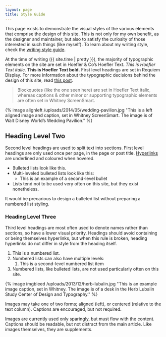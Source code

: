 ```yaml
---
layout: page
title: Style Guide
---
```


This page exists to demonstrate the visual styles of the various elements that comprise the design of this site. This is not only for my own benefit, as the designer and maintainer, but also to satisfy the curiosity of those interested in such things (like myself). To learn about my writing style, check the [writing style guide](/styleguide/writing).

At the time of writing ({{ site.time | pretty }}), the majority of typographic elements on the site are set in H<span class="caps">oefler</span> &amp; C<span class="caps">o</span>&rsquo;s Hoefler Text. *This is Hoefler Text italic.* **This is Hoefler Text bold.** First level headings are set in Requiem Display. For more information about the typographic decisions behind the design of this site, read [this post](/2013/10/17/read-all-about-it/).

> Blockquotes (like the one seen here) are set in Hoefler Text italic, whereas captions & other minor or supporting typographic elements are often set in Whitney ScreenSmart.

{% image alignleft /uploads/2014/05/wedding-pavilion.jpg "This is a left aligned image and caption, set in Whitney ScreenSmart. The image is of Walt Disney World’s Wedding Pavilion." %}

## Heading Level Two

Second level headings are used to split text into sections. First level headings are only used once per page, in the page or post title. [Hyperlinks](/styleguide) are underlined and coloured when hovered.

- Bulleted lists look like this.
- Multi-leveled bulleted lists look like this:
	- This is an example of a second-level bullet
- Lists tend not to be used very often on this site, but they exist nonetheless.

It would be precarious to design a bulleted list without preparing a numbered list styling.

### Heading Level Three
Third level headings are most often used to denote names rather than sections, so have a lower visual priority. Headings should avoid containing or being themselves hyperlinks, but when this rule is broken, heading hyperlinks do not differ in style from the heading itself.

1. This is a numbered list.
2. Numbered lists can also have multiple levels:
	1. This is a second-level numbered list item
3. Numbered lists, like bulleted lists, are not used particularly often on this site.

{% image imgbleed /uploads/2013/12/herb-lubalin.jpg "This is an example image caption, set in Whitney. The image is of a desk in the Herb Lubalin Study Center of Design and Typography." %}

Images may take one of two forms; aligned (left), or centered (relative to the text column). Captions are encouraged, but not required.

Images are currently used only sparingly, but must flow with the content. Captions should be readable, but not distract from the main article. Like images themselves, they are supplements.
